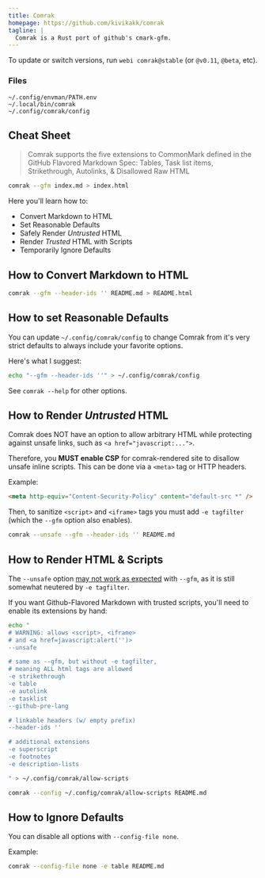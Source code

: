 ```yaml
---
title: Comrak
homepage: https://github.com/kivikakk/comrak
tagline: |
  Comrak is a Rust port of github's cmark-gfm.
---
```


To update or switch versions, run `webi comrak@stable` (or `@v0.11`, `@beta`,
etc).

### Files

```text
~/.config/envman/PATH.env
~/.local/bin/comrak
~/.config/comrak/config
```

## Cheat Sheet

> Comrak supports the five extensions to CommonMark defined in the GitHub
> Flavored Markdown Spec: Tables, Task list items, Strikethrough, Autolinks, &
> Disallowed Raw HTML

```sh
comrak --gfm index.md > index.html
```

Here you'll learn how to:

- Convert Markdown to HTML
- Set Reasonable Defaults
- Safely Render _Untrusted_ HTML
- Render _Trusted_ HTML with Scripts
- Temporarily Ignore Defaults

## How to Convert Markdown to HTML

```sh
comrak --gfm --header-ids '' README.md > README.html
```

## How to set Reasonable Defaults

You can update `~/.config/comrak/config` to change Comrak from it's very strict
defaults to always include your favorite options.

Here's what I suggest:

```sh
echo "--gfm --header-ids ''" > ~/.config/comrak/config
```

See `comrak --help` for other options.

## How to Render _Untrusted_ HTML

Comrak does NOT have an option to allow arbitrary HTML while protecting against
unsafe links, such as `<a href="javascript:...">`.

Therefore, you **MUST enable CSP** for comrak-rendered site to disallow unsafe
inline scripts. This can be done via a `<meta>` tag or HTTP headers.

Example:

```html
<meta http-equiv="Content-Security-Policy" content="default-src *" />
```

Then, to sanitize `<script>` and `<iframe>` tags you must add `-e tagfilter`
(which the `--gfm` option also enables).

```sh
comrak --unsafe --gfm --header-ids '' README.md
```

## How to Render HTML & Scripts

The `--unsafe` option
[may not work as expected](https://github.com/kivikakk/comrak/issues/160) with
`--gfm`, as it is still somewhat neutered by `-e tagfilter`.

If you want Github-Flavored Markdown with trusted scripts, you'll need to enable
its extensions by hand:

```sh
echo "
# WARNING: allows <script>, <iframe>
# and <a href=javascript:alert('')>
--unsafe

# same as --gfm, but without -e tagfilter,
# meaning ALL html tags are allowed
-e strikethrough
-e table
-e autolink
-e tasklist
--github-pre-lang

# linkable headers (w/ empty prefix)
--header-ids ''

# additional extensions
-e superscript
-e footnotes
-e description-lists

" > ~/.config/comrak/allow-scripts
```

```sh
comrak --config ~/.config/comrak/allow-scripts README.md
```

## How to Ignore Defaults

You can disable all options with `--config-file none`.

Example:

```sh
comrak --config-file none -e table README.md
```

